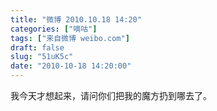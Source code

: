 ```yaml
---
title: "微博 2010.10.18 14:20"
categories: ["嘀咕"]
tags: ["来自微博 weibo.com"]
draft: false
slug: "51uK5c"
date: "2010-10-18 14:20:00"
---
```


<p>我今天才想起来，请问你们把我的魔方扔到哪去了。 ​​​​</p>
